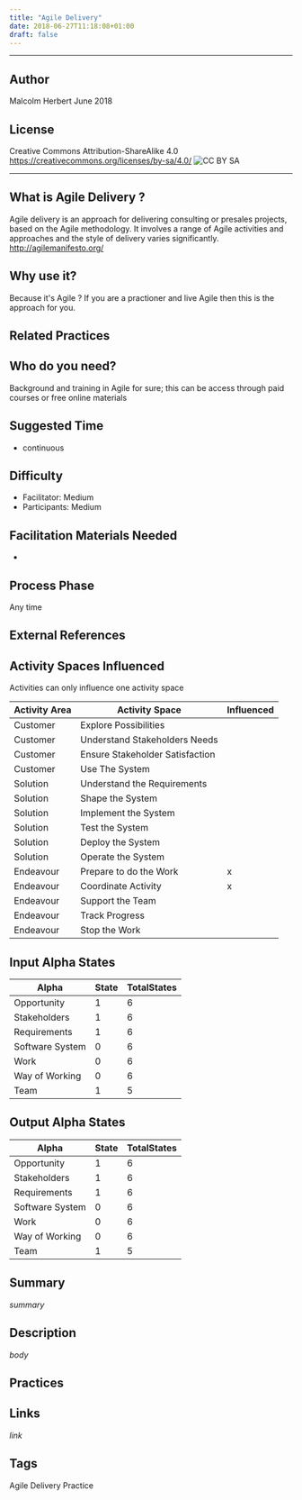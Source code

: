 ```yaml
---
title: "Agile Delivery"
date: 2018-06-27T11:18:08+01:00
draft: false
---
```



----------
## Author
Malcolm Herbert June 2018
## License
Creative Commons Attribution-ShareAlike 4.0
https://creativecommons.org/licenses/by-sa/4.0/
![CC BY SA](https://licensebuttons.net/l/by-sa/3.0/88x31.png)

----------

## What is Agile Delivery ?

Agile delivery is an approach for delivering consulting or presales projects, based on the Agile methodology.  It involves a range of Agile activities and approaches and the style of delivery varies significantly.  
http://agilemanifesto.org/

## Why use  it?

Because it's Agile ? If you are a practioner and live Agile then this is the approach for you.


## Related Practices


## Who do you need?

Background and training in Agile for sure; this can be access through paid courses or free online materials

## Suggested Time

- continuous


## Difficulty
- Facilitator: Medium
- Participants: Medium


## Facilitation Materials Needed
-

## Process Phase
Any time

## External References


## Activity Spaces Influenced
Activities can only influence one activity space

| Activity Area | Activity Space | Influenced |
|---------------|----------------|------------|
|Customer|Explore Possibilities||
|Customer|Understand Stakeholders Needs||
|Customer|Ensure Stakeholder Satisfaction||
|Customer|Use The System||
|Solution|Understand the Requirements||
|Solution|Shape the System||
|Solution|Implement the System||
|Solution|Test the System||
|Solution|Deploy the System||
|Solution|Operate the System||
|Endeavour|Prepare to do the Work|x|
|Endeavour|Coordinate Activity|x|
|Endeavour|Support the Team||
|Endeavour|Track Progress||
|Endeavour|Stop the Work||

## Input Alpha States
Alpha | State | TotalStates
---| --- | ---
Opportunity|1|6
Stakeholders|1|6
Requirements|1|6
Software System|0|6
Work|0|6
Way of Working|0|6
Team|1|5

## Output Alpha States
Alpha | State | TotalStates
---| --- | ---
Opportunity|1|6
Stakeholders|1|6
Requirements|1|6
Software System|0|6
Work|0|6
Way of Working|0|6
Team|1|5

## Summary
$summary$

## Description
$body$

## Practices

## Links
$link$

## Tags
Agile Delivery Practice 

